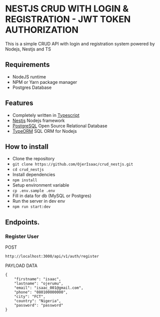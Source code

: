 # NESTJS CRUD WITH LOGIN & REGISTRATION - JWT TOKEN AUTHORIZATION
This is a simple CRUD API with login and registration system powered by Nodejs, Nestjs and TS

## Requirements
- NodeJS runtime
- NPM or Yarn package manager
- Postgres Database

## Features
- Completely written in [Typescript](https://typescriptlang.org/)
- [Nestjs](https://github.com/nestjs/nest) Nodejs framework
- [PostgreSQL](https://www.postgresql.org/docs/) Open Source Relational Database
- [TypeORM](https://typeorm.io/) SQL ORM for Nodejs

## How to install
- Clone the repository
- `git clone https://github.com/OjerIsaac/crud_nestjs.git`
- `cd crud_nestjs`
- Install dependencies
- `npm install`
- Setup environment variable
- `cp .env.sample .env`
- Fill in data for db (MySQL or Postgres)
- Run the server in dev env
- `npm run start:dev`

## Endpoints.
### Register User

POST
```shell
http://localhost:3000/api/v1/auth/register
```
PAYLOAD DATA

```shell
{
    "firstname": "isaac",
    "lastname": "ojerumu",
    "email": "isaac_001@gmail.com",
    "phone": "080100000000",
    "city": "FCT",
    "country": "Nigeria",
    "password": "password"
}
```